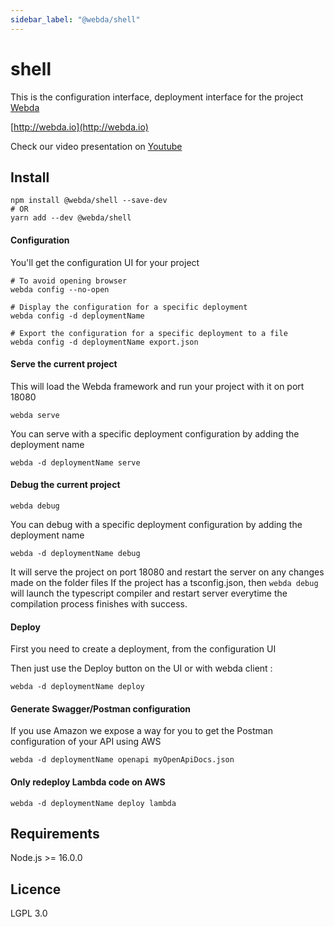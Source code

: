 ```yaml
---
sidebar_label: "@webda/shell"
---
```

# shell

This is the configuration interface, deployment interface for the project [Webda](http://github.com/loopingz/webda.git)

[http://webda.io](http://webda.io)

Check our video presentation on [Youtube](https://www.youtube.com/playlist?list=PLfn1MAL4_e7ERdqj9rWlmEkK5gMkL4bKI)

## Install

```
npm install @webda/shell --save-dev
# OR
yarn add --dev @webda/shell
```

#### Configuration

You'll get the configuration UI for your project

```
# To avoid opening browser
webda config --no-open

# Display the configuration for a specific deployment
webda config -d deploymentName

# Export the configuration for a specific deployment to a file
webda config -d deploymentName export.json
```

#### Serve the current project

This will load the Webda framework and run your project with it on port 18080

```
webda serve
```

You can serve with a specific deployment configuration by adding the deployment name

```
webda -d deploymentName serve
```

#### Debug the current project

```
webda debug
```

You can debug with a specific deployment configuration by adding the deployment name

```
webda -d deploymentName debug
```

It will serve the project on port 18080 and restart the server on any changes made on the folder files
If the project has a tsconfig.json, then `webda debug` will launch the typescript compiler and restart server everytime the compilation process finishes with success.

#### Deploy

First you need to create a deployment, from the configuration UI

Then just use the Deploy button on the UI or with webda client :

```
webda -d deploymentName deploy
```

#### Generate Swagger/Postman configuration

If you use Amazon we expose a way for you to get the Postman configuration of your API using AWS

```
webda -d deploymentName openapi myOpenApiDocs.json
```

#### Only redeploy Lambda code on AWS

```
webda -d deploymentName deploy lambda
```

## Requirements

Node.js >= 16.0.0

## Licence

LGPL 3.0
